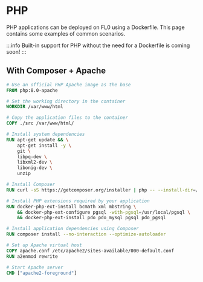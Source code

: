 # PHP

PHP applications can be deployed on FL0 using a Dockerfile. This page contains some examples of common scenarios.

:::info
Built-in support for PHP without the need for a Dockerfile is coming soon!
:::


## With Composer + Apache

```Dockerfile
# Use an official PHP Apache image as the base
FROM php:8.0-apache

# Set the working directory in the container
WORKDIR /var/www/html

# Copy the application files to the container
COPY ./src /var/www/html/

# Install system dependencies
RUN apt-get update && \
    apt-get install -y \
    git \
    libpq-dev \
    libxml2-dev \
    libonig-dev \
    unzip

# Install Composer
RUN curl -sS https://getcomposer.org/installer | php -- --install-dir=/usr/local/bin --filename=composer

# Install PHP extensions required by your application
RUN docker-php-ext-install bcmath xml mbstring \
    && docker-php-ext-configure pgsql -with-pgsql=/usr/local/pgsql \
    && docker-php-ext-install pdo pdo_mysql pgsql pdo_pgsql

# Install application dependencies using Composer
RUN composer install --no-interaction --optimize-autoloader

# Set up Apache virtual host
COPY apache.conf /etc/apache2/sites-available/000-default.conf
RUN a2enmod rewrite

# Start Apache server
CMD ["apache2-foreground"]
```
